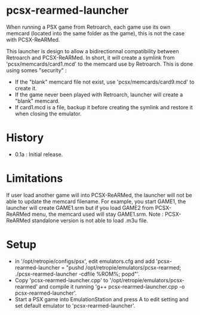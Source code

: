 # pcsx-rearmed-launcher
When running a PSX game from Retroarch, each game use its own memcard (located into the same folder as the game), this is not the case with PCSX-ReARMed.

This launcher is design to allow a bidirectionnal compatibility between Retroarch and PCSX-ReARMed.
In short, it will create a symlink from 'pcsx/memcards/card1.mcd' to the memcard use by Retroarch.
This is done using somes "security" :
 - If the "blank" memcard file not exist, use 'pcsx/memcards/card9.mcd' to create it.
 - If the game never been played with Retroarch, launcher will create a "blank" memcard.
 - If card1.mcd is a file, backup it before creating the symlink and restore it when closing the emulator.

# History
 - 0.1a : Initial release.

# Limitations
If user load another game will into PCSX-ReARMed, the launcher will not be able to update the memcard filename.
For example, you start GAME1, the launcher will create GAME1.srm but if you load GAME2 from PCSX-ReARMed menu, the memcard used will stay GAME1.srm.
Note : PCSX-ReARMed standalone version is not able to load .m3u file.

# Setup
 - in '/opt/retropie/configs/psx', edit emulators.cfg and add 'pcsx-rearmed-launcher = "pushd /opt/retropie/emulators/pcsx-rearmed; ./pcsx-rearmed-launcher -cdfile %ROM%; popd"'.
 - Copy 'pcsx-rearmed-launcher.cpp' to '/opt/retropie/emulators/pcsx-rearmed' and compile it running 'g++ pcsx-rearmed-launcher.cpp -o pcsx-rearmed-launcher'.
 - Start a PSX game into EmulationStation and press A to edit setting and set default emulator to 'pcsx-rearmed-launcher'.
